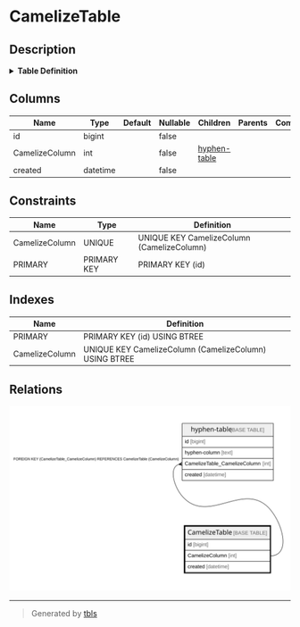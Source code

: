 # CamelizeTable

## Description

<details>
<summary><strong>Table Definition</strong></summary>

```sql
CREATE TABLE `CamelizeTable` (
  `id` bigint NOT NULL AUTO_INCREMENT,
  `CamelizeColumn` int NOT NULL,
  `created` datetime NOT NULL,
  PRIMARY KEY (`id`),
  UNIQUE KEY `CamelizeColumn` (`CamelizeColumn`)
) ENGINE=InnoDB DEFAULT CHARSET=utf8mb4 COLLATE=utf8mb4_0900_ai_ci
```

</details>

## Columns

| Name | Type | Default | Nullable | Children | Parents | Comment |
| ---- | ---- | ------- | -------- | -------- | ------- | ------- |
| id | bigint |  | false |  |  |  |
| CamelizeColumn | int |  | false | [hyphen-table](hyphen-table.md) |  |  |
| created | datetime |  | false |  |  |  |

## Constraints

| Name | Type | Definition |
| ---- | ---- | ---------- |
| CamelizeColumn | UNIQUE | UNIQUE KEY CamelizeColumn (CamelizeColumn) |
| PRIMARY | PRIMARY KEY | PRIMARY KEY (id) |

## Indexes

| Name | Definition |
| ---- | ---------- |
| PRIMARY | PRIMARY KEY (id) USING BTREE |
| CamelizeColumn | UNIQUE KEY CamelizeColumn (CamelizeColumn) USING BTREE |

## Relations

![er](CamelizeTable.svg)

---

> Generated by [tbls](https://github.com/k1LoW/tbls)
